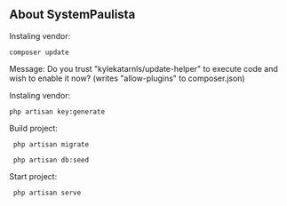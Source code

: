 ## About SystemPaulista

Instaling vendor:

`composer update`

Message: 
Do you trust "kylekatarnls/update-helper" to execute code and wish to enable it now? (writes "allow-plugins" to composer.json)

Instaling vendor:

`php artisan key:generate`

Build project:

` php artisan migrate`

` php artisan db:seed`

Start project:

` php artisan serve`
